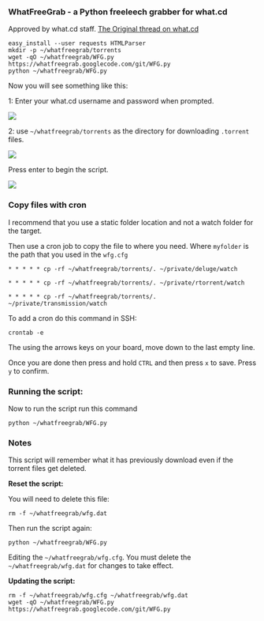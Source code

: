 
### WhatFreeGrab - a Python freeleech grabber for what.cd

Approved by what.cd staff. [The Original thread on what.cd](https://what.cd/forums.php?action=viewthread&threadid=183793)

~~~
easy_install --user requests HTMLParser
mkdir -p ~/whatfreegrab/torrents
wget -qO ~/whatfreegrab/WFG.py https://whatfreegrab.googlecode.com/git/WFG.py
python ~/whatfreegrab/WFG.py
~~~

Now you will see something like this:

1: Enter your what.cd username and password when prompted.

![](https://raw.github.com/feralhosting/feralfilehosting/master/Feral%20Wiki/Software/whatfreegrab/1.png)

2: use `~/whatfreegrab/torrents` as the directory for downloading `.torrent` files.

![](https://raw.github.com/feralhosting/feralfilehosting/master/Feral%20Wiki/Software/whatfreegrab/2.png)

Press enter to begin the script.

![](https://raw.github.com/feralhosting/feralfilehosting/master/Feral%20Wiki/Software/whatfreegrab/3.png)

### Copy files with cron

I recommend that you use a static folder location and not a watch folder for the target.

Then use a cron job to copy the file to where you need. Where `myfolder` is the path that you used in the `wfg.cfg`

~~~
* * * * * cp -rf ~/whatfreegrab/torrents/. ~/private/deluge/watch
~~~
~~~
* * * * * cp -rf ~/whatfreegrab/torrents/. ~/private/rtorrent/watch
~~~
~~~
* * * * * cp -rf ~/whatfreegrab/torrents/. ~/private/transmission/watch
~~~

To add a cron do this command in SSH:

~~~
crontab -e
~~~

The using the arrows keys on your board, move down to the last empty line. 

Once you are done then press and hold `CTRL` and then press `x` to save. Press `y` to confirm.

### Running the script:

Now to run the script run this command

~~~
python ~/whatfreegrab/WFG.py
~~~

### Notes

This script will remember what it has previously download even if the torrent files get deleted.

**Reset the script:**

You will need to delete this file:

~~~
rm -f ~/whatfreegrab/wfg.dat
~~~

Then run the script again:

~~~
python ~/whatfreegrab/WFG.py
~~~

Editing the `~/whatfreegrab/wfg.cfg`. You must delete the `~/whatfreegrab/wfg.dat` for changes to take effect.

**Updating the script:**

~~~
rm -f ~/whatfreegrab/wfg.cfg ~/whatfreegrab/wfg.dat
wget -qO ~/whatfreegrab/WFG.py https://whatfreegrab.googlecode.com/git/WFG.py
~~~



